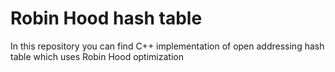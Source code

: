 # Robin Hood hash table
In this repository you can find C++ implementation of open addressing hash table which uses Robin Hood optimization
